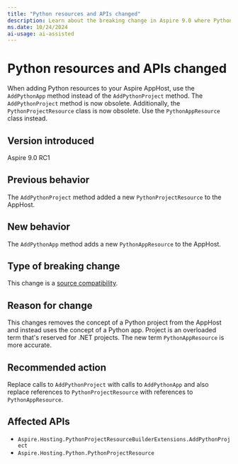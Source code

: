 ```yaml
---
title: "Python resources and APIs changed"
description: Learn about the breaking change in Aspire 9.0 where Python resources and APIs updated.
ms.date: 10/24/2024
ai-usage: ai-assisted
---
```


# Python resources and APIs changed

When adding Python resources to your Aspire AppHost, use the `AddPythonApp` method instead of the `AddPythonProject` method. The `AddPythonProject` method is now obsolete. Additionally, the `PythonProjectResource` class is now obsolete. Use the `PythonAppResource` class instead.

## Version introduced

Aspire 9.0 RC1

## Previous behavior

The `AddPythonProject` method added a new `PythonProjectResource` to the AppHost.

## New behavior

The `AddPythonApp` method adds a new `PythonAppResource` to the AppHost.

## Type of breaking change

This change is a [source compatibility](../categories.md#source-compatibility).

## Reason for change

This changes removes the concept of a Python project from the AppHost and instead uses the concept of a Python app. Project is an overloaded term that's reserved for .NET projects. The new term `PythonAppResource` is more accurate.

## Recommended action

Replace calls to `AddPythonProject` with calls to `AddPythonApp` and also replace references to `PythonProjectResource` with references to `PythonAppResource`.

## Affected APIs

- `Aspire.Hosting.PythonProjectResourceBuilderExtensions.AddPythonProject`
- `Aspire.Hosting.Python.PythonProjectResource`
